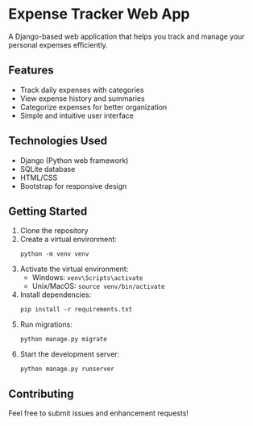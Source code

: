 # Expense Tracker Web App

A Django-based web application that helps you track and manage your personal expenses efficiently.

## Features

- Track daily expenses with categories
- View expense history and summaries
- Categorize expenses for better organization
- Simple and intuitive user interface

## Technologies Used

- Django (Python web framework)
- SQLite database
- HTML/CSS
- Bootstrap for responsive design

## Getting Started

1. Clone the repository
2. Create a virtual environment:
   ```
   python -m venv venv
   ```
3. Activate the virtual environment:
   - Windows: `venv\Scripts\activate`
   - Unix/MacOS: `source venv/bin/activate`
4. Install dependencies:
   ```
   pip install -r requirements.txt
   ```
5. Run migrations:
   ```
   python manage.py migrate
   ```
6. Start the development server:
   ```
   python manage.py runserver
   ```

## Contributing

Feel free to submit issues and enhancement requests!


